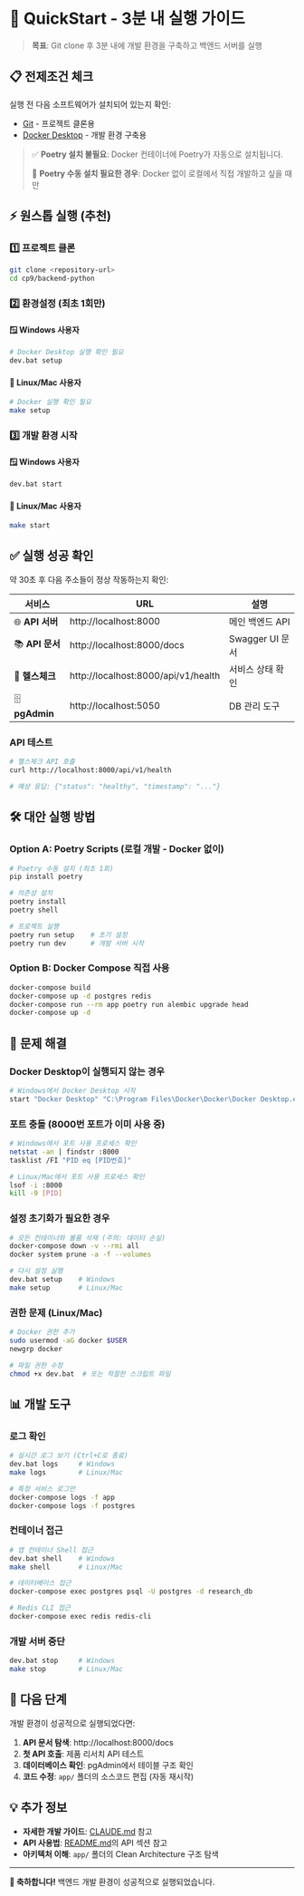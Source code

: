 # 🚀 QuickStart - 3분 내 실행 가이드

> **목표**: Git clone 후 3분 내에 개발 환경을 구축하고 백엔드 서버를 실행

## 📋 전제조건 체크

실행 전 다음 소프트웨어가 설치되어 있는지 확인:
- [Git](https://git-scm.com/) - 프로젝트 클론용
- [Docker Desktop](https://www.docker.com/products/docker-desktop) - 개발 환경 구축용

> ✅ **Poetry 설치 불필요**: Docker 컨테이너에 Poetry가 자동으로 설치됩니다.
> 
> 📌 **Poetry 수동 설치 필요한 경우**: Docker 없이 로컬에서 직접 개발하고 싶을 때만

## ⚡ 원스톱 실행 (추천)

### 1️⃣ 프로젝트 클론
```bash
git clone <repository-url>
cd cp9/backend-python
```

### 2️⃣ 환경설정 (최초 1회만)

#### 🪟 Windows 사용자
```bash
# Docker Desktop 실행 확인 필요
dev.bat setup
```

#### 🐧 Linux/Mac 사용자
```bash
# Docker 실행 확인 필요
make setup
```

### 3️⃣ 개발 환경 시작

#### 🪟 Windows 사용자
```bash
dev.bat start
```

#### 🐧 Linux/Mac 사용자
```bash
make start
```

## ✅ 실행 성공 확인

약 30초 후 다음 주소들이 정상 작동하는지 확인:

| 서비스 | URL | 설명 |
|--------|-----|------|
| 🌐 **API 서버** | http://localhost:8000 | 메인 백엔드 API |
| 📚 **API 문서** | http://localhost:8000/docs | Swagger UI 문서 |
| 🏥 **헬스체크** | http://localhost:8000/api/v1/health | 서비스 상태 확인 |
| 🗄️ **pgAdmin** | http://localhost:5050 | DB 관리 도구 |

### API 테스트
```bash
# 헬스체크 API 호출
curl http://localhost:8000/api/v1/health

# 예상 응답: {"status": "healthy", "timestamp": "..."}
```

## 🛠️ 대안 실행 방법

### Option A: Poetry Scripts (로컬 개발 - Docker 없이)
```bash
# Poetry 수동 설치 (최초 1회)
pip install poetry

# 의존성 설치
poetry install
poetry shell

# 프로젝트 실행
poetry run setup    # 초기 설정
poetry run dev      # 개발 서버 시작
```

### Option B: Docker Compose 직접 사용
```bash
docker-compose build
docker-compose up -d postgres redis
docker-compose run --rm app poetry run alembic upgrade head
docker-compose up -d
```

## 🚨 문제 해결

### Docker Desktop이 실행되지 않는 경우
```bash
# Windows에서 Docker Desktop 시작
start "Docker Desktop" "C:\Program Files\Docker\Docker\Docker Desktop.exe"
```

### 포트 충돌 (8000번 포트가 이미 사용 중)
```bash
# Windows에서 포트 사용 프로세스 확인
netstat -an | findstr :8000
tasklist /FI "PID eq [PID번호]"

# Linux/Mac에서 포트 사용 프로세스 확인
lsof -i :8000
kill -9 [PID]
```

### 설정 초기화가 필요한 경우
```bash
# 모든 컨테이너와 볼륨 삭제 (주의: 데이터 손실)
docker-compose down -v --rmi all
docker system prune -a -f --volumes

# 다시 설정 실행
dev.bat setup    # Windows
make setup       # Linux/Mac
```

### 권한 문제 (Linux/Mac)
```bash
# Docker 권한 추가
sudo usermod -aG docker $USER
newgrp docker

# 파일 권한 수정
chmod +x dev.bat  # 또는 적절한 스크립트 파일
```

## 📊 개발 도구

### 로그 확인
```bash
# 실시간 로그 보기 (Ctrl+C로 종료)
dev.bat logs     # Windows  
make logs        # Linux/Mac

# 특정 서비스 로그만
docker-compose logs -f app
docker-compose logs -f postgres
```

### 컨테이너 접근
```bash
# 앱 컨테이너 Shell 접근
dev.bat shell    # Windows
make shell       # Linux/Mac

# 데이터베이스 접근
docker-compose exec postgres psql -U postgres -d research_db

# Redis CLI 접근
docker-compose exec redis redis-cli
```

### 개발 서버 중단
```bash
dev.bat stop     # Windows
make stop        # Linux/Mac
```

## 🎯 다음 단계

개발 환경이 성공적으로 실행되었다면:

1. **API 문서 탐색**: http://localhost:8000/docs
2. **첫 API 호출**: 제품 리서치 API 테스트
3. **데이터베이스 확인**: pgAdmin에서 테이블 구조 확인
4. **코드 수정**: `app/` 폴더의 소스코드 편집 (자동 재시작)

## 💡 추가 정보

- **자세한 개발 가이드**: [CLAUDE.md](CLAUDE.md) 참고
- **API 사용법**: [README.md](README.md)의 API 섹션 참고
- **아키텍처 이해**: `app/` 폴더의 Clean Architecture 구조 탐색

---

**🎉 축하합니다!** 백엔드 개발 환경이 성공적으로 실행되었습니다.